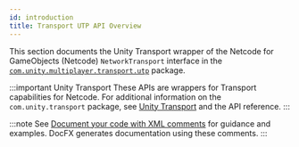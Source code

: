 ```yaml
---
id: introduction
title: Transport UTP API Overview
---
```


This section documents the Unity Transport wrapper of the Netcode for GameObjects (Netcode)  `NetworkTransport` interface in the [`com.unity.multiplayer.transport.utp`](../transport-utp/about-transport-utp.md) package. 

:::important Unity Transport
These APIs are wrappers for Transport capabilities for Netcode. For additional information on the `com.unity.transport` package, see [Unity Transport](../../../transport/0.8.0/introduction) and the API reference.
:::

:::note
See [Document your code with XML comments](https://docs.microsoft.com/en-us/dotnet/csharp/codedoc) for guidance and examples. DocFX generates documentation using these comments.
:::

